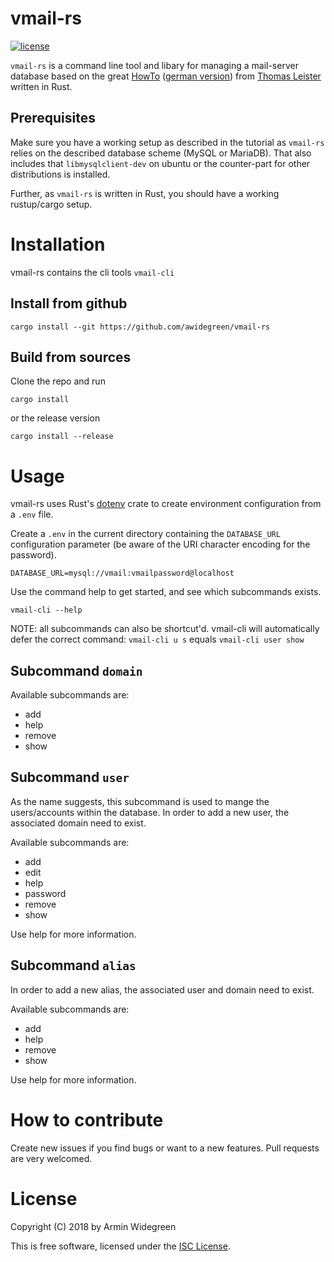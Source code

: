 # vmail-rs

[![license](https://img.shields.io/badge/license-ISC-brightgreen.svg)](https://www.isc.org/downloads/software-support-policy/isc-license/)

`vmail-rs` is a command line tool and libary for managing a mail-server database
based on the great [HowTo](https://thomas-leister.de/en/mailserver-debian-stretch) ([german version](https://thomas-leister.de/mailserver-debian-stretch/))
from [Thomas Leister](https://thomas-leister.de) written in Rust.

## Prerequisites

Make sure you have a working setup as described in the tutorial as `vmail-rs`
relies on the described database scheme (MySQL or MariaDB). That also includes
that `libmysqlclient-dev` on ubuntu or the counter-part for other
distributions is installed.

Further, as `vmail-rs` is written in Rust, you should have a working
rustup/cargo setup.


# Installation

vmail-rs contains the cli tools `vmail-cli`


## Install from github

```
cargo install --git https://github.com/awidegreen/vmail-rs
```

## Build from sources

Clone the repo and run

```
cargo install
```
or the release version

```
cargo install --release
```

# Usage

vmail-rs uses Rust's [dotenv](https://docs.rs/crate/dotenv/) crate to create
environment configuration from a `.env` file.

Create a `.env` in the current directory containing the `DATABASE_URL`
configuration parameter (be aware of the URI character encoding for the
password).

```
DATABASE_URL=mysql://vmail:vmailpassword@localhost
```
Use the command help to get started, and see which subcommands exists.

```shell
vmail-cli --help
```

NOTE: all subcommands can also be shortcut'd. vmail-cli will automatically defer
the correct command: `vmail-cli u s` equals `vmail-cli user show`

## Subcommand `domain`

Available subcommands are:

* add
* help
* remove
* show

## Subcommand `user`

As the name suggests, this subcommand is used to mange the users/accounts within
the database.  In order to add a new user, the associated domain need to exist.

Available subcommands are:

* add
* edit
* help
* password
* remove
* show

Use help for more information.


## Subcommand `alias`

In order to add a new alias, the associated user and domain need to exist.

Available subcommands are:

* add
* help
* remove
* show

Use help for more information.

# How to contribute

Create new issues if you find bugs or want to a new features. Pull requests are
very welcomed.

# License

Copyright (C) 2018 by Armin Widegreen

This is free software, licensed under the [ISC License](LICENSE).
